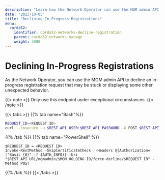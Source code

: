 ```yaml
---
description: "Learn how the Network Operator can use the MGM admin API to decline an in-progress registration request that may be stuck or displaying some other unexpected behavior."
date: '2023-10-05'
title: "Declining In-Progress Registrations"
menu:
  corda52:
    identifier: corda52-networks-decline-registration
    parent: corda52-networks-manage
    weight: 3000
---
```

# Declining In-Progress Registrations

As the Network Operator, you can use the MGM admin API to decline an in-progress registration request that may be stuck or displaying some other unexpected behavior.

{{< note >}}
Only use this endpoint under exceptional circumstances.
{{< /note >}}

{{< tabs >}}
{{% tab name="Bash"%}}
```bash
REQUEST_ID=<REQUEST ID>
curl --insecure -u $REST_API_USER:$REST_API_PASSWORD -X POST $REST_API_URL/mgmadmin/$MGM_HOLDING_ID/force-decline/$REQUEST_ID
```
{{% /tab %}}
{{% tab name="PowerShell" %}}
```shell
$REQUEST_ID = <REQUEST ID>
Invoke-RestMethod -SkipCertificateCheck  -Headers @{Authorization=("Basic {0}" -f $AUTH_INFO)} -Uri "$REST_API_URL/mgmadmin/$MGM_HOLDING_ID/force-decline/$REQUEST_ID" -Method POST
```
{{% /tab %}}
{{< /tabs >}}
